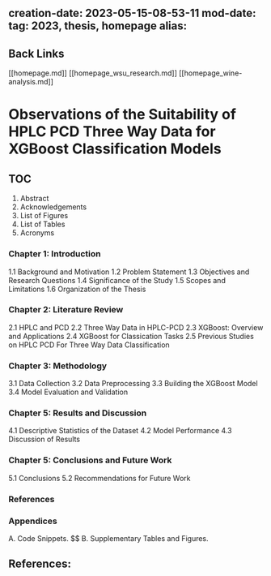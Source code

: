 creation-date: 2023-05-15-08-53-11
mod-date:
tag: 2023, thesis, homepage
alias:
---
<!--begin_file -->

## Back Links

[[homepage.md]]
[[homepage_wsu_research.md]]
[[homepage_wine-analysis.md]]

<!--header -->

# Observations of the Suitability of HPLC PCD Three Way Data for XGBoost Classification Models

## TOC

1. Abstract
2. Acknowledgements
3. List of Figures
4. List of Tables
5. Acronyms

### Chapter 1: Introduction

1.1 Background and Motivation
1.2 Problem Statement
1.3 Objectives and Research Questions
1.4 Significance of the Study
1.5 Scopes and Limitations
1.6 Organization of the Thesis

### Chapter 2: Literature Review

2.1 HPLC and PCD
2.2 Three Way Data in HPLC-PCD
2.3 XGBoost: Overview and Applications
2.4 XGBoost for Classication Tasks
2.5 Previous Studies on HPLC PCD For Three Way Data Classification

### Chapter 3: Methodology

3.1 Data Collection
3.2 Data Preprocessing
3.3 Building the XGBoost Model
3.4 Model Evaluation and Validation

### Chapter 5: Results and Discussion

4.1 Descriptive Statistics of the Dataset
4.2 Model Performance
4.3 Discussion of Results

### Chapter 5: Conclusions and Future Work

5.1 Conclusions
5.2 Recommendations for Future Work

### References

### Appendices

A. Code Snippets.
$$
B. Supplementary Tables and Figures.

<!-- contents -->



## References:

<!--end_file -->